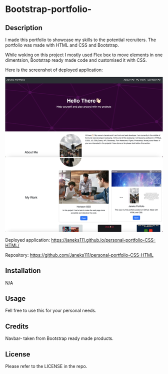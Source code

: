 # Bootstrap-portfolio-

## Description

I made this portfolio to showcase my skills to the potential recruiters.
The portfolio was made with HTML and CSS and Bootstrap.

While woking on this project I mostly used Flex box to move elements in one dimentsion, Bootstrap ready made code and customised it with CSS.

Here is the screenshot of deployed application:

![Personal Portfolio](/images/web-1.png)
![](/images/web-2.png)

Deployed application: https://janeks111.github.io/personal-portfolio-CSS-HTML/

Repository: https://github.com/Janeks111/personal-portfolio-CSS-HTML

## Installation

N/A

## Usage

Fell free to use this for your personal needs.

## Credits

Navbar- taken from Bootstrap ready made products.

## License

Please refer to the LICENSE in the repo.
